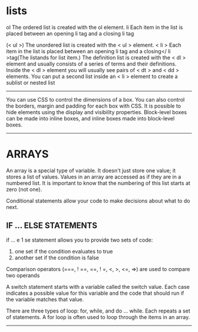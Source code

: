 # lists 

ol The ordered list is created with the ol element.
li Each item in the list is placed between an opening li tag and a closing li tag

(< ul >) The unordered list is created with the < ul > element.
< li > Each item in the list is placed between an opening li tag and a closing</ li >tag(The listands for list item.)
The definition list is created with the < dl > element and usually consists of a series of terms and their definitions.
Inside the < dl > element you will usually see pairs of < dt > and < dd > elements.
You can put a second list inside an < li > element to create a sublist or nested list


************************************************

You can use CSS to control the dimensions of a box.
You can also control the borders, margin and padding for each box with CSS.
It is possible to hide elements using the display and visibility properties.
Block-level boxes can be made into inline boxes, and inline boxes made into block-level boxes.

***********************************************


# ARRAYS 

An array is a special type of variable. It doesn't just store one value; it stores a list of values. 
Values in an array are accessed as if they are in a numbered list. It is important to know that the numbering of this list starts at zero (not one).

Conditional statements allow your code to make decisions about what to do next. 

## IF ... ELSE STATEMENTS  
if ... e 1 se statement allows you to provide two sets of code:

1. one set if the condition evaluates to true
2. another set if the condition is false 

Comparison operators (===, ! ==, ==, ! =, <, >, <=, =>) are used to compare two operands

A switch statement starts with a variable called the switch value. Each case indicates a possible value for this variable and the
code that should run if the variable matches that value. 

There are three types of loop: for, while, and do ... while. Each repeats a set of statements. 
A for loop is often used to loop through the items in an array.

*************************************************************************
